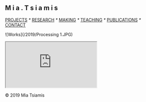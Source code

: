 ## M i a . T s i a m i s

[PROJECTS](./projects.html)  _*_  [RESEARCH](./research)  _*_  [MAKING](./making)  _*_  [TEACHING](./courses.html) _*_  [PUBLICATIONS](./publications.html) _*_  [CONTACT](./contact.html)   

 
![Works](/2019/Processing 1.JPG)

<iframe src="https://docs.google.com/spreadsheets/d/e/2PACX-1vQ0Oaqi3Zc03JFnvNCrtJXnD_hi9qZgxPU8MC64mtWT7jq9h63t642d3v_nBajypP6TpqWCpwIFTRXA/pubhtml?gid=0&amp;single=true&amp;widget=true&amp;headers=false"></iframe>


© 2019 Mia Tsiamis
